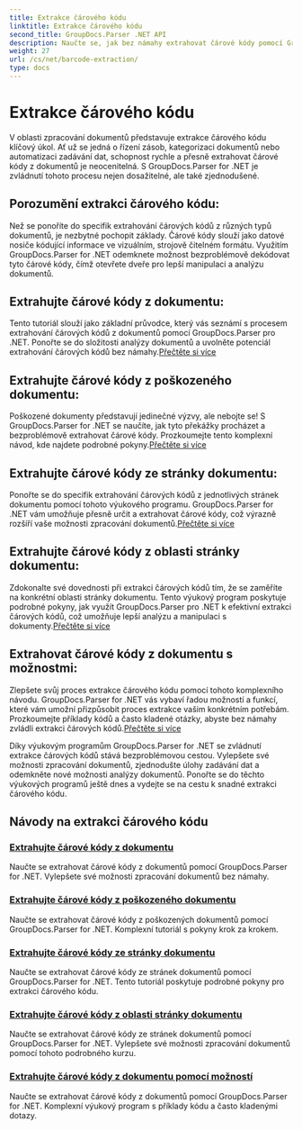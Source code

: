 ```yaml
---
title: Extrakce čárového kódu
linktitle: Extrakce čárového kódu
second_title: GroupDocs.Parser .NET API
description: Naučte se, jak bez námahy extrahovat čárové kódy pomocí GroupDocs.Parser for .NET tutoriálů. Vylepšete své možnosti zpracování dokumentů nyní!
weight: 27
url: /cs/net/barcode-extraction/
type: docs
---
```

# Extrakce čárového kódu


V oblasti zpracování dokumentů představuje extrakce čárového kódu klíčový úkol. Ať už se jedná o řízení zásob, kategorizaci dokumentů nebo automatizaci zadávání dat, schopnost rychle a přesně extrahovat čárové kódy z dokumentů je neocenitelná. S GroupDocs.Parser for .NET je zvládnutí tohoto procesu nejen dosažitelné, ale také zjednodušené.

## Porozumění extrakci čárového kódu:

Než se ponoříte do specifik extrahování čárových kódů z různých typů dokumentů, je nezbytné pochopit základy. Čárové kódy slouží jako datové nosiče kódující informace ve vizuálním, strojově čitelném formátu. Využitím GroupDocs.Parser for .NET odemknete možnost bezproblémově dekódovat tyto čárové kódy, čímž otevřete dveře pro lepší manipulaci a analýzu dokumentů.

## Extrahujte čárové kódy z dokumentu:
 Tento tutoriál slouží jako základní průvodce, který vás seznámí s procesem extrahování čárových kódů z dokumentů pomocí GroupDocs.Parser pro .NET. Ponořte se do složitosti analýzy dokumentů a uvolněte potenciál extrahování čárových kódů bez námahy.[Přečtěte si více](./extract-barcodes-from-document/)

## Extrahujte čárové kódy z poškozeného dokumentu:
Poškozené dokumenty představují jedinečné výzvy, ale nebojte se! S GroupDocs.Parser for .NET se naučíte, jak tyto překážky procházet a bezproblémově extrahovat čárové kódy. Prozkoumejte tento komplexní návod, kde najdete podrobné pokyny.[Přečtěte si více](./extract-barcodes-from-corrupted-document/)

## Extrahujte čárové kódy ze stránky dokumentu:
 Ponořte se do specifik extrahování čárových kódů z jednotlivých stránek dokumentu pomocí tohoto výukového programu. GroupDocs.Parser for .NET vám umožňuje přesně určit a extrahovat čárové kódy, což výrazně rozšíří vaše možnosti zpracování dokumentů.[Přečtěte si více](./extract-barcodes-from-document-page/)

## Extrahujte čárové kódy z oblasti stránky dokumentu:
 Zdokonalte své dovednosti při extrakci čárových kódů tím, že se zaměříte na konkrétní oblasti stránky dokumentu. Tento výukový program poskytuje podrobné pokyny, jak využít GroupDocs.Parser pro .NET k efektivní extrakci čárových kódů, což umožňuje lepší analýzu a manipulaci s dokumenty.[Přečtěte si více](./extract-barcodes-from-document-page-area/)

## Extrahovat čárové kódy z dokumentu s možnostmi:
Zlepšete svůj proces extrakce čárového kódu pomocí tohoto komplexního návodu. GroupDocs.Parser for .NET vás vybaví řadou možností a funkcí, které vám umožní přizpůsobit proces extrakce vašim konkrétním potřebám. Prozkoumejte příklady kódů a často kladené otázky, abyste bez námahy zvládli extrakci čárových kódů.[Přečtěte si více](./extract-barcodes-from-document-with-options/)

Díky výukovým programům GroupDocs.Parser for .NET se zvládnutí extrakce čárových kódů stává bezproblémovou cestou. Vylepšete své možnosti zpracování dokumentů, zjednodušte úlohy zadávání dat a odemkněte nové možnosti analýzy dokumentů. Ponořte se do těchto výukových programů ještě dnes a vydejte se na cestu k snadné extrakci čárového kódu.
## Návody na extrakci čárového kódu
### [Extrahujte čárové kódy z dokumentu](./extract-barcodes-from-document/)
Naučte se extrahovat čárové kódy z dokumentů pomocí GroupDocs.Parser for .NET. Vylepšete své možnosti zpracování dokumentů bez námahy.
### [Extrahujte čárové kódy z poškozeného dokumentu](./extract-barcodes-from-corrupted-document/)
Naučte se extrahovat čárové kódy z poškozených dokumentů pomocí GroupDocs.Parser for .NET. Komplexní tutoriál s pokyny krok za krokem.
### [Extrahujte čárové kódy ze stránky dokumentu](./extract-barcodes-from-document-page/)
Naučte se extrahovat čárové kódy ze stránek dokumentů pomocí GroupDocs.Parser for .NET. Tento tutoriál poskytuje podrobné pokyny pro extrakci čárového kódu.
### [Extrahujte čárové kódy z oblasti stránky dokumentu](./extract-barcodes-from-document-page-area/)
Naučte se extrahovat čárové kódy ze stránek dokumentů pomocí GroupDocs.Parser for .NET. Vylepšete své možnosti zpracování dokumentů pomocí tohoto podrobného kurzu.
### [Extrahujte čárové kódy z dokumentu pomocí možností](./extract-barcodes-from-document-with-options/)
Naučte se extrahovat čárové kódy z dokumentů pomocí GroupDocs.Parser for .NET. Komplexní výukový program s příklady kódu a často kladenými dotazy.